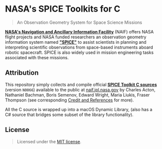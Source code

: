 # NASA's SPICE Toolkits for C
> An Observation Geometry System for Space Science Missions

[**NASA's Navigation and Ancillary Information Facility**](https://naif.jpl.nasa.gov/naif/) (NAIF) offers NASA flight projects and NASA funded researchers an observation geometry information system named [**"SPICE"**](https://naif.jpl.nasa.gov/naif/) to assist scientists in planning and interpreting scientific observations from space-based instruments aboard robotic spacecraft. SPICE is also widely used in mission engineering tasks associated with these missions.

## Attribution

This repository simply collects and compile official [**SPICE Toolkit C sources**](https://naif.jpl.nasa.gov/naif/toolkit_C.html) (version `N0066`) available to the public at [naif.jpl.nasa.gov](https://naif.jpl.nasa.gov) by Charles Acton, Nathaniel Bachman, Boris Semenov, Edward Wright, Maria Liukis, Fraser Thompson (see corresponding [Credit and References](https://naif.jpl.nasa.gov/naif/credit.html) for more).

All the C source is wrapped up into a macOS Dynamic Library, (also has a C# source that bridges some subset of the library functionality).

## License

> Licensed under the [MIT license](http://en.wikipedia.org/wiki/MIT_License).
